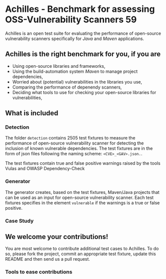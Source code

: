 # Achilles - Benchmark for assessing OSS-Vulnerability Scanners 59

Achilles is an open test suite for evaluating the performance of open-source vulnerability scanners specifically for *Java* and *Maven* applications. 


## Achilles is the right benchmark for you, if you are
* Using open-source libraries and frameworks,
* Using the build-automation system *Maven* to manage project dependencies,
* Worried about (potential) vulnerabilities in the libraries you use,
* Comparing the performance of depenendy scanners,
* Deciding what tools to use for checking your open-source libraries for vulnerabilities,



## What is included



### Detection

The folder `detection` contains 2505 test fixtures to measure the performance of open-source vulnerability scanner for detecting the inclusion of known vulnerable dependencies.
The test fixtures are in the form of json files following the naming scheme: `<CVE>_<GAV>.json.`.

The test fixtures contain true and false positive warnings raised by the tools Vulas and OWASP Dependency-Check



### Generator
The generator creates, based on the test fixtures, Maven/Java projects that can be used as an input for open-source vulnerability scanner.
Each test fixtures specifies in the element `vulnerable` if the warnings is a true or false positive.



### Case Study




## We welcome your contributions!
You are most welcome to contribute additional test cases to Achilles. 
To do so, please fork the project, commit an appropriate test fixture, update this README and then send us a pull request.


### Tools to ease contributions